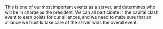 This is one of our most important events as a server, and determines who will be in charge as the president. We can all participate in the capital clash event to earn points for our alliances, and we need to make sure that an alliance we trust to take care of the server wins the overall event. 